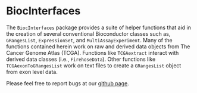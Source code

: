 # BiocInterfaces 

The `BiocInterfaces` package provides a suite of helper functions that aid in the
creation of several conventional Bioconductor classes such as, `GRangesList`, `ExpressionSet`,
and `MultiAssayExperiment`. Many of the functions contained herein work on raw and derived
data objects from The Cancer Genome Atlas (TCGA). Functions like `TCGAextract` interact with
derived data classes (i.e., `FirehoseData`). Other functions like `TCGAexonToGRangesList`
work on text files to create a `GRangesList` object from exon level data.

Please feel free to report bugs at our
[github page](https://github.com/waldronlab/BiocInterfaces).
